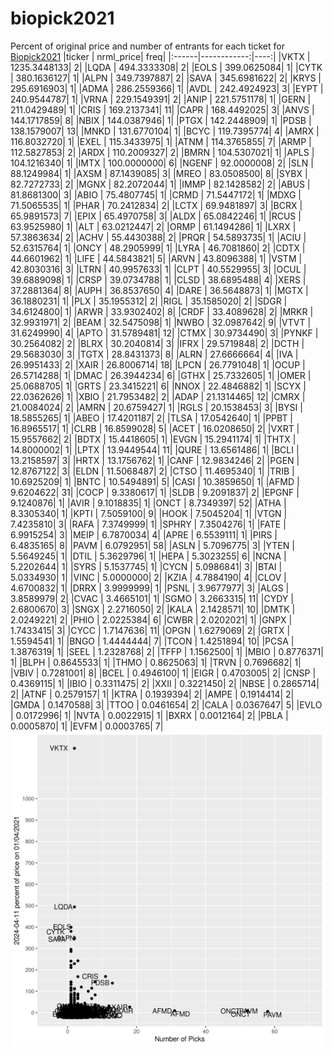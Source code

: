 # biopick2021
Percent of original price and number of entrants for each ticket for [Biopick2021](https://twitter.com/hashtag/Biopick2021)
|ticker |   nrml_price| freq|
|:------|------------:|----:|
|VKTX   | 1235.3448133|    2|
|LQDA   |  494.3333308|    2|
|EOLS   |  399.0625084|    1|
|CYTK   |  380.1636127|    1|
|ALPN   |  349.7397887|    2|
|SAVA   |  345.6981622|    2|
|KRYS   |  295.6916903|    1|
|ADMA   |  286.2559366|    1|
|AVDL   |  242.4924923|    3|
|EYPT   |  240.9544787|    1|
|VRNA   |  229.1549391|    2|
|ANIP   |  221.5751178|    1|
|GERN   |  211.0429489|    1|
|CRIS   |  169.2137341|   11|
|CAPR   |  168.4492025|    3|
|ANVS   |  144.1717859|    8|
|NBIX   |  144.0387946|    1|
|PTGX   |  142.2448909|    1|
|PDSB   |  138.1579007|   13|
|MNKD   |  131.6770104|    1|
|BCYC   |  119.7395774|    4|
|AMRX   |  116.8032720|    1|
|EXEL   |  115.3433975|    1|
|ATNM   |  114.3765855|    7|
|ARMP   |  112.5827853|    2|
|ARDX   |  110.2009327|    2|
|BMRN   |  104.5307021|    1|
|APLS   |  104.1216340|    1|
|IMTX   |  100.0000000|    6|
|NGENF  |   92.0000008|    2|
|SLN    |   88.1249984|    1|
|AXSM   |   87.1439085|    3|
|MREO   |   83.0508500|    8|
|SYBX   |   82.7272733|    2|
|MGNX   |   82.2072044|    1|
|IMMP   |   82.1428582|    2|
|ABUS   |   81.8681300|    3|
|ABIO   |   75.4807745|    1|
|CRMD   |   71.5447172|    1|
|MDXG   |   71.5065535|    1|
|PHAR   |   70.2412834|    2|
|LCTX   |   69.9481897|    3|
|BCRX   |   65.9891573|    7|
|EPIX   |   65.4970758|    3|
|ALDX   |   65.0842246|    1|
|RCUS   |   63.9525980|    1|
|ALT    |   63.0212447|    2|
|ORMP   |   61.1494286|    1|
|LXRX   |   57.3863634|    2|
|ACHV   |   55.4430388|    2|
|PRQR   |   54.5893735|    1|
|ACIU   |   52.6315764|    1|
|ONCY   |   48.2905999|    1|
|LYRA   |   46.7081860|    2|
|CDTX   |   44.6601962|    1|
|LIFE   |   44.5843821|    5|
|ARVN   |   43.8096388|    1|
|VSTM   |   42.8030316|    3|
|LTRN   |   40.9957633|    1|
|CLPT   |   40.5529955|    3|
|OCUL   |   39.6889098|    1|
|CRSP   |   39.0734788|    1|
|CLSD   |   38.6895488|    4|
|XERS   |   37.2881364|    8|
|AUPH   |   36.8537650|    4|
|DARE   |   36.5648873|    1|
|MGTX   |   36.1880231|    1|
|PLX    |   35.1955312|    2|
|RIGL   |   35.1585020|    2|
|SDGR   |   34.6124800|    1|
|ARWR   |   33.9302402|    8|
|CRDF   |   33.4089628|    2|
|MRKR   |   32.9931971|    2|
|BEAM   |   32.5475098|    1|
|NWBO   |   32.0987642|    9|
|VTVT   |   31.6249990|    4|
|APTO   |   31.5789481|   12|
|CTMX   |   30.9734490|    3|
|PYNKF  |   30.2564082|    2|
|BLRX   |   30.2040814|    3|
|IFRX   |   29.5719848|    2|
|DCTH   |   29.5683030|    3|
|TGTX   |   28.8431373|    8|
|ALRN   |   27.6666664|    4|
|IVA    |   26.9951433|    2|
|XAIR   |   26.8006714|   18|
|LPCN   |   26.7791048|    1|
|OCUP   |   26.5714288|    1|
|DMAC   |   26.3944234|    6|
|GTHX   |   25.7332605|    1|
|OMER   |   25.0688705|    1|
|GRTS   |   23.3415221|    6|
|NNOX   |   22.4846882|    1|
|SCYX   |   22.0362626|    1|
|XBIO   |   21.7953482|    2|
|ADAP   |   21.1314465|   12|
|CMRX   |   21.0084024|    2|
|AMRN   |   20.6759427|    1|
|RGLS   |   20.1538453|    3|
|BYSI   |   18.5855265|    1|
|ABEO   |   17.4201187|    2|
|TLSA   |   17.0542640|    1|
|PPBT   |   16.8965517|    1|
|CLRB   |   16.8599028|    5|
|ACET   |   16.0208650|    2|
|VXRT   |   15.9557662|    2|
|BDTX   |   15.4418605|    1|
|EVGN   |   15.2941174|    1|
|THTX   |   14.8000002|    1|
|LPTX   |   13.9449544|   11|
|QURE   |   13.6561486|    1|
|BCLI   |   13.2158597|    3|
|HRTX   |   13.1756762|    1|
|CANF   |   12.9834246|    2|
|PGEN   |   12.8767122|    3|
|ELDN   |   11.5068487|    2|
|CTSO   |   11.4695340|    1|
|TRIB   |   10.6925209|    1|
|BNTC   |   10.5494891|    5|
|CASI   |   10.3859650|    1|
|AFMD   |    9.6204622|   31|
|COCP   |    9.3380617|    1|
|SLDB   |    9.2091837|    2|
|EPGNF  |    9.1240876|    1|
|AVIR   |    9.1018835|    1|
|ONCT   |    8.7349397|   52|
|ATHA   |    8.3305340|    1|
|KPTI   |    7.5059100|    9|
|HOOK   |    7.5045204|    1|
|VTGN   |    7.4235810|    3|
|RAFA   |    7.3749999|    1|
|SPHRY  |    7.3504276|    1|
|FATE   |    6.9915254|    3|
|MEIP   |    6.7870034|    4|
|APRE   |    6.5539111|    1|
|PIRS   |    6.4835165|    8|
|PAVM   |    6.0792951|   58|
|ASLN   |    5.7096775|    3|
|YTEN   |    5.5649245|    1|
|DTIL   |    5.3629796|    1|
|HEPA   |    5.3023255|    6|
|NCNA   |    5.2202644|    1|
|SYRS   |    5.1537745|    1|
|CYCN   |    5.0986841|    3|
|BTAI   |    5.0334930|    1|
|VINC   |    5.0000000|    2|
|KZIA   |    4.7884190|    4|
|CLOV   |    4.6700832|    1|
|DRRX   |    3.9999999|    1|
|PSNL   |    3.9677977|    3|
|ALGS   |    3.8589979|    2|
|CVAC   |    3.4665101|    1|
|SGMO   |    3.2663315|   11|
|CYDY   |    2.6800670|    3|
|SNGX   |    2.2716050|    2|
|KALA   |    2.1428571|   10|
|DMTK   |    2.0249221|    2|
|PHIO   |    2.0225384|    6|
|CWBR   |    2.0202021|    1|
|GNPX   |    1.7433415|    3|
|CYCC   |    1.7147636|   11|
|OPGN   |    1.6279069|    2|
|GRTX   |    1.5594541|    1|
|BNGO   |    1.4444444|    7|
|TCON   |    1.4251894|   10|
|PCSA   |    1.3876319|    1|
|SEEL   |    1.2328768|    2|
|TFFP   |    1.1562500|    1|
|MBIO   |    0.8776371|    1|
|BLPH   |    0.8645533|    1|
|THMO   |    0.8625063|    1|
|TRVN   |    0.7696682|    1|
|VBIV   |    0.7281001|    8|
|BCEL   |    0.4946100|    1|
|EIGR   |    0.4703005|    2|
|CNSP   |    0.4369115|    1|
|IBIO   |    0.3311475|    2|
|XXII   |    0.3221450|    2|
|NBSE   |    0.2865714|    2|
|ATNF   |    0.2579157|    1|
|KTRA   |    0.1939394|    2|
|AMPE   |    0.1914414|    2|
|GMDA   |    0.1470588|    3|
|TTOO   |    0.0461654|    2|
|CALA   |    0.0367647|    5|
|EVLO   |    0.0172996|    1|
|NVTA   |    0.0022915|    1|
|BXRX   |    0.0012164|    2|
|PBLA   |    0.0005870|    1|
|EVFM   |    0.0003765|    7|
![retvspicks](biopicks.png?raw=true)
